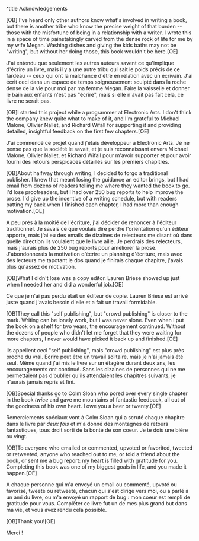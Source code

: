 ^title Acknowledge&shy;ments

[OB] I've heard only other authors know what's involved in writing a book, but there
is another tribe who know the precise weight of that burden -- those with the
misfortune of being in a relationship with a writer. I wrote this in a space of
time painstakingly carved from the dense rock of life for me by my wife Megan.
Washing dishes and giving the kids baths may not be "writing", but without her
doing those, this book wouldn't be here.[OE]


J'ai entendu que seulement les autres auteurs savent ce qu'implique d'écrire un livre, mais il y a une autre tribu qui sait le poids précis de ce fardeau -- ceux qui ont la malchance d'être en relation avec un écrivain. J'ai écrit ceci dans un espace de temps soigneusement sculpté dans la roche dense de la vie pour moi par ma femme Megan. Faire la vaisselle et donner le bain aux enfants n'est pas "écrire", mais si elle n'avait pas fait cela, ce livre ne serait pas. 

[OB]I started this project while a programmer at Electronic Arts. I don't think the
company knew quite what to make of it, and I'm grateful to Michael Malone,
Olivier Nallet, and Richard Wifall for supporting it and providing detailed,
insightful feedback on the first few chapters.[OE]

J'ai commencé ce projet quand j'étais développeur à Electronic Arts. Je ne pense pas que la société le savait, et je suis reconnaissant envers Michael Malone, Olivier Nallet, et Richard Wifall pour m'avoir supporter et pour avoir fourni des retours perspicaces détaillés sur les premiers chapitres.

[OB]<span name="O_editor">About</span> halfway through writing, I decided to forgo a traditional publisher. I
knew that meant losing the guidance an editor brings, but I had email from
dozens of readers telling me where they wanted the book to go. I'd lose
proofreaders, but I had over 250 bug reports to help improve the prose. I'd give
up the incentive of a writing schedule, but with readers patting my back when I
finished each chapter, I had more than enough motivation.[OE]

<span name="editor">A peu près</span> à la moitié de l'écriture, j'ai décider de renoncer à l'éditeur traditionnel. Je savais ce que voulais dire perdre l'orientation qu'un éditeur apporte, mais j'ai eu des emails de dizaines de relecteurs me disant où dans quelle direction ils voulaient que le livre aille. Je perdrais des relecteurs, mais j'aurais plus de <span  name="colm">250 bug reports</span> pour améliorer la prose. J'abondonnerais la motivation d'écrire un planning d'écriture, mais avec des lecteurs me tapotant le dos quand je finirais chaque chapitre, j'avais plus qu'assez de motivation.

<aside name="O_editor">
[OB]What I didn't lose was a copy editor. Lauren Briese showed up just when I
needed her and did a wonderful job.[OE]

</aside>

<aside name="editor">

Ce que je n'ai pas perdu était un éditeur de copie. Lauren Briese est arrivé juste quand j'avais besoin d'elle et a fait un travail formidable.

</aside>


[OB]They call this "self publishing", but "crowd publishing" is closer to the mark.
Writing can be lonely work, but I was never alone. Even when I put the book on a
shelf for two years, the encouragement continued. Without the dozens of people
who didn't let me forget that they were waiting for more chapters, I never would
have picked it back up and finished.[OE]

Ils appellent ceci "self publishing", mais "crowd publishing" est plus près proche du vrai. Ecrire peut être un travail solitaire, mais je n'ai jamais été seul. Même quand j'ai mis le livre sur un étagère durant deux ans, les encouragements ont continué. Sans les dizaines de personnes qui ne me permettaient pas d'oublier qu'ils attendaient les chapitres suivants, je n'aurais jamais repris et fini.

<aside name="O_colm">

[OB]Special thanks go to Colm Sloan who pored over every single chapter in the book
*twice* and gave me mountains of fantastic feedback, all out of the goodness of
his own heart. I owe you a beer or twenty.[OE]

Remerciements spéciaux vont à Colm Sloan qui a scruté chaque chapitre dans le livre par *deux fois* et m'a donné des montagnes de retours fantastiques, tous droit sorti de la bonté de son coeur. Je te dois une bière ou vingt.

</aside>

[OB]To everyone who emailed or commented, upvoted or favorited, tweeted or
retweeted, anyone who reached out to me, or told a friend about the book, or
sent me a bug report: my heart is filled with gratitude for you. Completing this
book was one of my biggest goals in life, and you made it happen.[OE]

A chaque personne qui m'a envoyé un email ou commenté, upvoté ou favorisé, tweeté ou retweeté, chacun qui s'est dirigé vers moi, ou a parlé à un ami du livre, ou m'a envoyé un rapport de bug : mon coeur est rempli de gratitude pour vous. Complèter ce livre fut un de mes plus grand but dans ma vie, et vous avez rendu cela possible.

[OB]Thank you![OE]

Merci !

